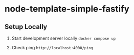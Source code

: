 # node-template-simple-fastify

## Setup Locally

1. Start development server locally
`docker compose up`

2. Check ping
`http://localhost:4000/ping`